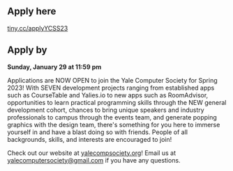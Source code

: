 ## Apply here
[tiny.cc/applyYCSS23](tiny.cc/applyYCSS23)

## Apply by
**Sunday, January 29 at 11:59 pm**

Applications are NOW OPEN to join the Yale Computer Society for Spring 2023! With SEVEN development projects ranging from established apps such as CourseTable and Yalies.io to new apps such as RoomAdvisor, opportunities to learn practical programming skills through the NEW general development cohort, chances to bring unique speakers and industry professionals to campus through the events team, and generate popping graphics with the design team, there's something for you here to immerse yourself in and have a blast doing so with friends. People of all backgrounds, skills, and interests are encouraged to join!

Check out our website at [yalecompsociety.org](yalecompsociety.org)! Email us at yalecomputersociety@gmail.com if you have any questions.
